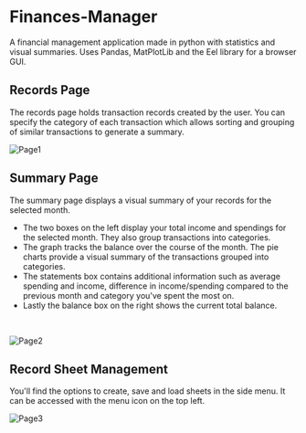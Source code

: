 # Finances-Manager
A financial management application made in python with statistics and visual summaries. Uses Pandas, MatPlotLib and the Eel library for a browser GUI. 
<br />

## Records Page
The records page holds transaction records created by the user. You can specify the category of each transaction which allows sorting and grouping of similar transactions to generate a summary. 
<br />

![Page1](https://github.com/sydluqmaan/Finances-Manager/assets/138065925/d5305f2d-f9a5-473c-90ee-76df804d1b18)

## Summary Page
The summary page displays a visual summary of your records for the selected month.
* The two boxes on the left display your total income and spendings for the selected month. They also group transactions into categories.
* The graph tracks the balance over the course of the month. The pie charts provide a visual summary of the transactions grouped into categories.
* The statements box contains additional information such as average spending and income, difference in income/spending compared to the previous month and category you've spent the most on.
* Lastly the balance box on the right shows the current total balance.
<br />

![Page2](https://github.com/sydluqmaan/Finances-Manager/assets/138065925/de14b6df-fffd-4795-9515-f10a47eb21d4)

## Record Sheet Management
You'll find the options to create, save and load sheets in the side menu. It can be accessed with the menu icon on the top left. 
<br />

![Page3](https://github.com/sydluqmaan/Finances-Manager/assets/138065925/f356c68d-c43e-46d4-b9c0-4c3f6dd3f6c5)
